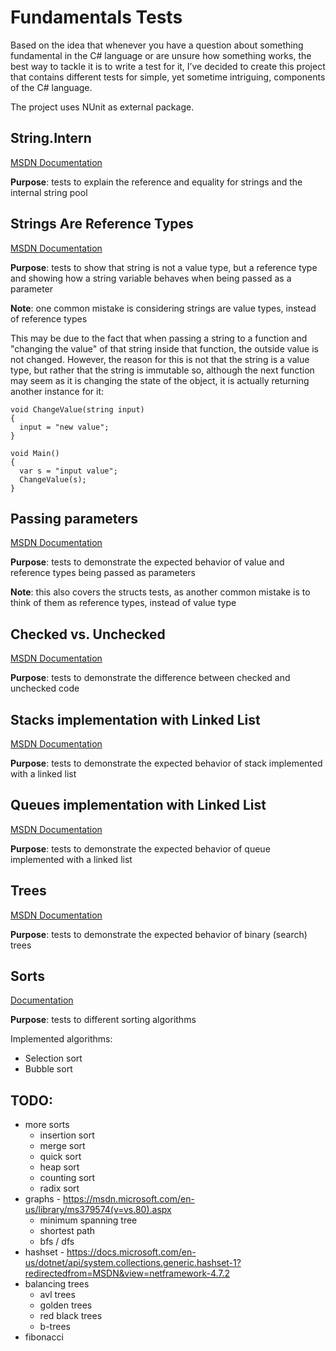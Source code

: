 # Fundamentals Tests

Based on the idea that whenever you have a question about something fundamental in the C# language or are unsure how something works, the best way to tackle it is to write a test for it, I’ve decided to create this project that contains different tests for simple, yet sometime intriguing, components of the C# language.

The project uses NUnit as external package.


## String.Intern

[MSDN Documentation](https://msdn.microsoft.com/en-us/library/system.string.intern(v=vs.110).aspx)

**Purpose**: tests to explain the reference and equality for strings and the internal string pool


## Strings Are Reference Types

[MSDN Documentation](https://msdn.microsoft.com/en-us/library/system.string(v=vs.110).aspx)

**Purpose**: tests to show that string is not a value type, but a reference type and showing how a string variable behaves when being passed as a parameter

**Note**: one common mistake is considering strings are value types, instead of reference types

This may be due to the fact that when passing a string to a function and "changing the value" of that string inside that function, the outside value is not changed.
However, the reason for this is not that the string is a value type, but rather that the string is immutable so, although the next function may seem as it is changing the state of the object, it is actually returning another instance for it:
```
void ChangeValue(string input)
{
  input = "new value";
}

void Main()
{
  var s = "input value";
  ChangeValue(s);
}
```


## Passing parameters

[MSDN Documentation](https://msdn.microsoft.com/en-us/library/0f66670z(v=vs.71).aspx)

**Purpose**: tests to demonstrate the expected behavior of value and reference types being passed as parameters

**Note**: this also covers the structs tests, as another common mistake is to think of them as reference types, instead of value type


## Checked vs. Unchecked

[MSDN Documentation](https://msdn.microsoft.com/en-us/library/74b4xzyw(v=vs.71).aspx)

**Purpose**: tests to demonstrate the difference between checked and unchecked code


## Stacks implementation with Linked List

[MSDN Documentation](https://docs.microsoft.com/en-us/dotnet/api/system.collections.generic.stack-1)

**Purpose**: tests to demonstrate the expected behavior of stack implemented with a linked list


## Queues implementation with Linked List

[MSDN Documentation](https://docs.microsoft.com/en-us/dotnet/api/system.collections.generic.queue-1)

**Purpose**: tests to demonstrate the expected behavior of queue implemented with a linked list


## Trees

[MSDN Documentation](https://msdn.microsoft.com/en-us/library/ms379570(v=vs.80).aspx)

**Purpose**: tests to demonstrate the expected behavior of binary (search) trees


## Sorts

[Documentation](https://en.wikipedia.org/wiki/Sorting_algorithm)

**Purpose**: tests to different sorting algorithms

Implemented algorithms:
- Selection sort
- Bubble sort


## TODO:
- more sorts
  - insertion sort
  - merge sort
  - quick sort
  - heap sort
  - counting sort
  - radix sort
- graphs - https://msdn.microsoft.com/en-us/library/ms379574(v=vs.80).aspx
  - minimum spanning tree
  - shortest path
  - bfs / dfs
- hashset - https://docs.microsoft.com/en-us/dotnet/api/system.collections.generic.hashset-1?redirectedfrom=MSDN&view=netframework-4.7.2
- balancing trees
  - avl trees
  - golden trees
  - red black trees
  - b-trees
- fibonacci
